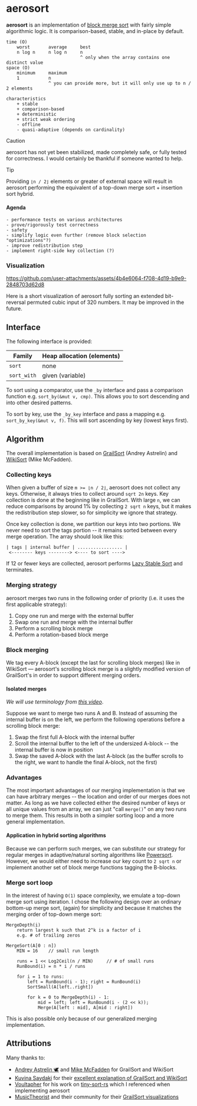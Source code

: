 # aerosort

**aerosort** is an implementation of [block merge sort](https://en.wikipedia.org/wiki/Block_sort) with fairly simple algorithmic logic. It is comparison-based, stable, and in-place by default.

```
time (O)
    worst       average     best
    n log n     n log n     n
                            ^ only when the array contains one distinct value
space (O)
    minimum     maximum
    1           n
                ^ you can provide more, but it will only use up to n / 2 elements

characteristics
    + stable
    + comparison-based
    + deterministic
    + strict weak ordering
    - offline
    - quasi-adaptive (depends on cardinality)
```

> [!CAUTION]  
> aerosort has not yet been stabilized, made completely safe, or fully tested for correctness. I would certainly be thankful if someone wanted to help.

> [!TIP]  
> Providing `⌊n / 2⌋` elements or greater of external space will result in aerosort performing the equivalent of a top-down merge sort + insertion sort hybrid.

#### Agenda

```
- performance tests on various architectures
- prove/rigorously test correctness
- safety
- simplify logic even further (remove block selection "optimizations"?)
- improve redistribution step
- implement right-side key collection (?)
```

### Visualization

https://github.com/user-attachments/assets/4b4e6064-f708-4d19-b9e9-2848703d62d8

Here is a short visualization of aerosort fully sorting an extended bit-reversal permuted cubic input of 320 numbers. It may be improved in the future.

## Interface

The following interface is provided:

| Family       | Heap allocation (elements) |
|--------------|----------------------------|
| `sort`       | none                       |
| `sort_with`  | given (variable)           |

To sort using a comparator, use the `_by` interface and pass a comparison function e.g. `sort_by(&mut v, cmp)`. This allows you to sort descending and into other desired patterns.

To sort by key, use the `_by_key` interface and pass a mapping e.g. `sort_by_key(&mut v, f)`. This will sort ascending by key (lowest keys first).

## Algorithm

The overall implementation is based on [GrailSort](https://github.com/Mrrl/GrailSort) (Andrey Astrelin) and [WikiSort](https://github.com/BonzaiThePenguin/WikiSort) (Mike McFadden).

### Collecting keys

When given a buffer of size `m >= ⌊n / 2⌋`, aerosort does not collect any keys. Otherwise, it always tries to collect around `sqrt 2n` keys. Key collection is done at the beginning like in GrailSort. With large `n`, we can reduce comparisons by around 1% by collecting `2 sqrt n` keys, but it makes the redistribution step slower, so for simplicity we ignore that strategy.

Once key collection is done, we partition our keys into two portions. We never need to sort the tags portion -- it remains sorted between every merge operation. The array should look like this:
```
| tags | internal buffer | ................. |
 <-------- keys --------> <---- to sort ---->
```

If 12 or fewer keys are collected, aerosort performs [Lazy Stable Sort](https://github.com/Mrrl/GrailSort/blob/master/GrailSort.h#L384) and terminates.

### Merging strategy

aerosort merges two runs in the following order of priority (i.e. it uses the first applicable strategy):
1. Copy one run and merge with the external buffer
2. Swap one run and merge with the internal buffer
3. Perform a scrolling block merge
4. Perform a rotation-based block merge

### Block merging

We tag every A-block (except the last for scrolling block merges) like in WikiSort &mdash; aerosort's scrolling block merge is a slightly modified version of GrailSort's in order to support different merging orders. 

#### Isolated merges

_We will use terminology from [this video](https://www.youtube.com/watch?v=InGeRuRk3f8&pp=ygUJZ3JhaWxzb3J0)_.

Suppose we want to merge two runs A and B. Instead of assuming the internal buffer is on the left, we perform the following operations before a scrolling block merge:
1. Swap the first full A-block with the internal buffer
2. Scroll the internal buffer to the left of the undersized A-block -- the internal buffer is now in position
3. Swap the saved A-block with the last A-block (as the buffer scrolls to the right, we want to handle the final A-block, not the first)

### Advantages

The most important advantages of our merging implementation is that we can have arbitrary merges -- the location and order of our merges does not matter. As long as we have collected either the desired number of keys or all unique values from an array, we can just "call `merge()`" on any two runs to merge them. This results in both a simpler sorting loop and a more general implementation.

#### Application in hybrid sorting algorithms

Because we can perform such merges, we can substitute our strategy for regular merges in adaptive/natural sorting algorithms like [Powersort](https://github.com/sebawild/powersort). However, we would either need to increase our key count to `2 sqrt n` or implement another set of block merge functions tagging the B-blocks.

### Merge sort loop

In the interest of having `O(1)` space complexity, we emulate a top-down merge sort using iteration. I chose the following design over an ordinary bottom-up merge sort, (again) for simplicity and because it matches the merging order of top-down merge sort:

```
MergeDepth(i)
    return largest k such that 2^k is a factor of i
    e.g. # of trailing zeros

MergeSort(A[0 : n])
    MIN = 16    // small run length

    runs = 1 << Log2Ceil(n / MIN)     // # of small runs
    RunBound(i) = n * i / runs 

    for i = 1 to runs:
        left = RunBound(i - 1); right = RunBound(i)
        SortSmall(A[left..right])

        for k = 0 to MergeDepth(i) - 1:
            mid = left; left = RunBound(i - (2 << k));
            Merge(A[left : mid], A[mid : right])
```

This is also possible only because of our generalized merging implementation.

## Attributions

Many thanks to:
- [Andrey Astrelin 🕊️](https://github.com/Mrrl) and [Mike McFadden](https://github.com/BonzaiThePenguin) for GrailSort and WikiSort 
- [Kuvina Saydaki](https://www.youtube.com/@Kuvina) for their [excellent explanation of GrailSort and WikiSort](https://www.youtube.com/watch?v=InGeRuRk3f8&pp=ygUJZ3JhaWxzb3J0)
- [Voultapher](https://github.com/Voultapher) for his work on [tiny-sort-rs](https://github.com/Voultapher/tiny-sort-rs) which I referenced when implementing aerosort
- [MusicTheorist](https://github.com/MusicTheorist) and their community for their [GrailSort visualizations](https://www.youtube.com/playlist?list=PL5w_-zMAJC8sF-bThVsDGthPcxJktuUNm)
